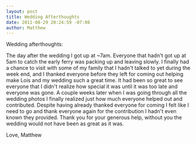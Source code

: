 ```yaml
--- 
layout: post
title: Wedding Afterthoughts
date: 2011-08-29 20:24:59 -07:00
author: Matthew
---
```


Wedding afterthoughts:

The day after the wedding I got up at ~7am. Everyone that hadn't got up at 5am to catch the early ferry was packing up and leaving slowly. I finally had a chance to visit with some of my family that I hadn't talked to yet during the week end, and I thanked everyone before they left for coming out helping make Lois and my wedding such a great time. It had been so great to see everyone that I didn't realize how special it was until it was too late and everyone was gone. 
A couple weeks later when I was going through all the wedding photos I finally realized just how much everyone helped out and contributed. Despite having already thanked everyone for coming I felt like I need to go and thank everyone again for the contribution I hadn't even known they provided. 
Thank you for your generous help, without you the wedding would not have been as great as it was. 

Love,
Matthew 
